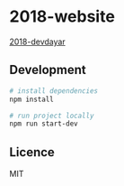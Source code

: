 # 2018-website

[2018-devdayar](https://2018-devdayar.now.sh/)

## Development

```bash
# install dependencies
npm install

# run project locally
npm run start-dev
```

## Licence

MIT
